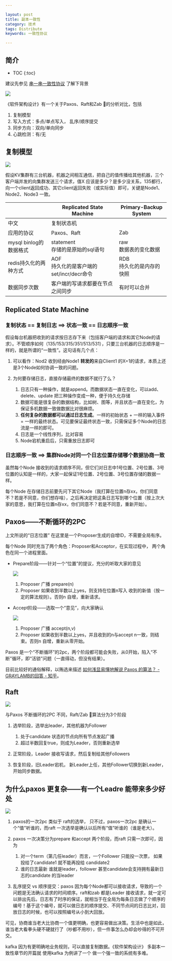 ```yaml
---

layout: post
title: 副本一致性
category: 技术
tags: Distribute
keywords: 一致性协议

---
```


## 简介

* TOC
{:toc}

建议先参见 [串一串一致性协议](http://qiankunli.github.io/2018/09/27/consistency_protocol.html) 了解下背景

![](/public/upload/distribute/consistency.png)

《软件架构设计》有一个关于Paxos、Raft和Zab 的分析对比，包括

1. 复制模型
2. 写入方式：多点/单点写入， 乱序/顺序提交
3. 同步方向：双向/单向同步
4. 心跳检测：有/无

## 复制模型

![](/public/upload/distribute/consistency_copy_log.png)

假设KV集群有三台机器，机器之间相互通信，把自己的值传播给其他机器，三个客户端并发的向集群发送三个请求，值X 应该是多少？是多少没关系，135都行，向一个client返回成功、其它client返回失败（或实际值）即可，关键是Node1、Node2、Node3 一致。

||Replicated State Machine|Primary-Backup System|
|---|---|---|
|中文|复制状态机|
|应用的协议|Paxos、Raft|Zab|
|mysql binlog的数据格式|statement<br>存储的是原始的sql语句|raw<br>数据表的变化数据|
|redis持久化的两种方式|AOF<br>持久化的是客户端的set/incr/decr命令|RDB<br>持久化的是内存的快照|
|数据同步次数|客户端的写请求都要在节点之间同步|有时可以合并|

## Replicated State Machine

### 复制状态 == 复制日志 ==> 状态一致 == 日志顺序一致

假设每台机器把收到的请求按日志存下来（包括客户端的请求和其它Node的请求）。不管顺序如何（135/153/315/351/513/531），只要三台机器的日志顺序是一样的，就是所谓的“一致性”。这句话有几个点：

1. 可以看作：Nod2 收到经由Node1 **转发的**来自Client1 的X=1的请求，本质上还是3个Node如何协调一致的问题。
2. 为何要存储日志，直接存储最终的数据不就行了么？

	1. 日志只有一种操作，就是append。而数据状态一直在变化，可以add、delete、update 把三种操作变成一种，便于持久化存储
	2. 数据可能是很复杂的数据结构，比如树、图等，并且状态一直在变化，为保证多机数据一致做数据比对很麻烦。
	3. **任何复杂的数据都可以通过日志生成**。一样的初始状态 + 一样的输入事件 = 一样的最终状态。可见要保证最终状态一致，只需保证多个Node的日志流是一样的即可。
	4. 日志是一个线性序列，比对容易 
	5. Node宕机重启后，只需重放日志即可

### 日志顺序一致 ==> 集群Node对同一个日志位置存储哪个数据协商一致

虽然每个Node 接收到的请求顺序不同，但它们对日志中1号位置、2号位置、3号位置的认知是一样的，大家一起保证1号位置、2号位置、3号位置存储的数据一样。

每个Node 在存储日志前要先问下其它Node（我打算在位置n存xx，你们同意不？若是不同意，你们想存啥），之后再决定把这条日志写到哪个位置（按上次大家的意思，我打算在位置n存xx，你们同意不？若是不同意，重新开始）。


## Paxos——不断循环的2PC

上文所说的“日志位置” 在这里是一个Proposer生成的自增ID，不需要全局有序。

每个Node 同时充当了两个角色：Proposer和Acceptor，在实现过程中， 两个角色在同一个进程里面。

* Prepare阶段——针对一个“位置”的提议，充分的听取大家的意见

	![](/public/upload/distribute/paxos_propose_stage.png)

	1. Proposer 广播 prepare(n)
	2. Proposer 如果收到半数以上yes，则支持在位置n写入 收到的新值（按一定的算法规则）。否则n 自增，重新请求。

* Accept阶段——选取一个“意见”，向大家确认
		
	![](/public/upload/distribute/paxos_accept_stage.png)

	1. Proposer 广播 accept(n,v)
	2. Proposer 如果收到半数以上yes，并且收到的n与accept n一致，则结束。否则n 自增，重新从零开始。

Paxos 是一个“不断循环”的2pc，两个阶段都可能会失败，从0开始，陷入“不断”循环，即“活锁”问题（一直得动，但没有结果）。

目前比较好的通俗解释，以贿选来描述 [如何浅显易懂地解说 Paxos 的算法？ - GRAYLAMB的回答 - 知乎](https://www.zhihu.com/question/19787937/answer/107750652)。

## Raft

![](/public/upload/distribute/raft_copy_log.png)

与Paxos 不断循环的2PC 不同，Raft/Zab 算法分为3个阶段

1. 选举阶段，选举出leader，其他机器为Follower

	1. 处于candidate 状态的节点向所有节点发起广播
	2. 超过半数回复true，则成为Leader，否则重新选举
2. 正常阶段，Leader 接收写请求，然后复制给其他Followers
3. 恢复阶段，旧Leader宕机， 新Leader上任，其他Follower切换到新Leader，开始同步数据。 

## 为什么paxos 更复杂——有一个Leadre 能带来多少好处

![](/public/upload/distribute/paxos_vs_raft.png)

1. paxos的一次2pc 类似于 raft的选举， 只不过，paxos一次2pc 是确认一个“值”听谁的，而raft 一次选举是确认以后所有“值”听谁的（谁是老大）。
2. paxos 一次决策分为prepare 和accept 两个阶段，而raft 只需一次即可，因为

	1. 对一个term（第几任leader）而言，一个Follower 只能投一次票， 如果投给了candidate1 就不能再投给 candidate2
	2. 谁的日志最新 谁就是leader，follower 甚至candidate会支持拥有最新日志的candidate 的当leader

3. 乱序提交 vs 顺序提交：paxos 因为每个Node都可以接收请求，导致的一个问题是无法确认请求的时间顺序。raft和zab 都是Leader 接收请求，就一定可以排出先后。日志有了时序的保证，就相当于在全局为每条日志做了个顺序的编号！基于这个编号，就可以做日志的顺序提交、不同节点间的日志比对，回放日志的时候，也可以按照编号从小到大回放。

可见，协商谁当老大比协商一个值更明确，也更容易做出决策。生活中也是如此，谁当老大看拳头硬不硬就行了（吵都不用吵），但一件事怎么办却会吵得的不可开交。


kafka 因为有更明确地业务规则，可以直接复制数据。《软件架构设计》 多副本一致性章节的开篇就 使用kafka 为例讲了一个 做一个强一致的系统有多难。
